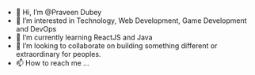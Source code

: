- 👋 Hi, I’m @Praveen Dubey
- 👀 I’m interested in Technology, Web Development, Game Development and DevOps
- 🌱 I’m currently learning ReactJS and Java
- 💞️ I’m looking to collaborate on building something different or extraordinary for peoples.
- 📫 How to reach me ...

<!---
Praveen0125/Praveen0125 is a ✨ special ✨ repository because its `README.md` (this file) appears on your GitHub profile.
You can click the Preview link to take a look at your changes.
--->
